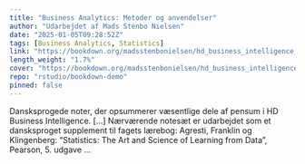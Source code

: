 ```yaml
---
title: "Business Analytics: Metoder og anvendelser"
author: "Udarbejdet af Mads Stenbo Nielsen"
date: "2025-01-05T09:28:52Z"
tags: [Business Analytics, Statistics]
link: "https://bookdown.org/madsstenbonielsen/hd_business_intelligence_f25/"
length_weight: "1.7%"
cover: "https://bookdown.org/madsstenbonielsen/hd_business_intelligence_f25/images/chalkboard.png"
repo: "rstudio/bookdown-demo"
pinned: false
---
```


Dansksprogede noter, der opsummerer væsentlige dele af pensum i HD Business Intelligence. [...] Nærværende notesæt er udarbejdet som et dansksproget supplement til fagets lærebog: Agresti, Franklin og Klingenberg: “Statistics: The Art and Science of Learning from Data”, Pearson, 5. udgave  ...
